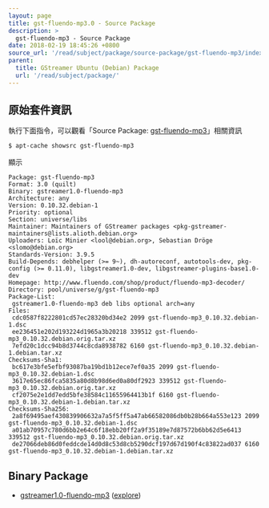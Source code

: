 ```yaml
---
layout: page
title: gst-fluendo-mp3.0 - Source Package
description: >
  gst-fluendo-mp3 - Source Package
date: 2018-02-19 18:45:26 +0800
source_url: '/read/subject/package/source-package/gst-fluendo-mp3/index.md'
parent:
  title: GStreamer Ubuntu (Debian) Package
  url: '/read/subject/package/'
---
```



## 原始套件資訊

執行下面指令，可以觀看「Source Package: [gst-fluendo-mp3](https://packages.ubuntu.com/source/artful/gst-fluendo-mp3)」相關資訊

``` sh
$ apt-cache showsrc gst-fluendo-mp3
```

顯示

```
Package: gst-fluendo-mp3
Format: 3.0 (quilt)
Binary: gstreamer1.0-fluendo-mp3
Architecture: any
Version: 0.10.32.debian-1
Priority: optional
Section: universe/libs
Maintainer: Maintainers of GStreamer packages <pkg-gstreamer-maintainers@lists.alioth.debian.org>
Uploaders: Loïc Minier <lool@debian.org>, Sebastian Dröge <slomo@debian.org>
Standards-Version: 3.9.5
Build-Depends: debhelper (>= 9~), dh-autoreconf, autotools-dev, pkg-config (>= 0.11.0), libgstreamer1.0-dev, libgstreamer-plugins-base1.0-dev
Homepage: http://www.fluendo.com/shop/product/fluendo-mp3-decoder/
Directory: pool/universe/g/gst-fluendo-mp3
Package-List:
 gstreamer1.0-fluendo-mp3 deb libs optional arch=any
Files:
 cdc0587f8222801cd57ec28320bd34e2 2099 gst-fluendo-mp3_0.10.32.debian-1.dsc
 ee236451e202d193224d1965a3b20218 339512 gst-fluendo-mp3_0.10.32.debian.orig.tar.xz
 7efd20c1dcc94b8d3744c8cda8938782 6160 gst-fluendo-mp3_0.10.32.debian-1.debian.tar.xz
Checksums-Sha1:
 bc617e3bfe5efbf93087ba19bd1b12ece7ef0a35 2099 gst-fluendo-mp3_0.10.32.debian-1.dsc
 3617e65ec86fca5835a80d8b98d6ed0a80df2923 339512 gst-fluendo-mp3_0.10.32.debian.orig.tar.xz
 cf2075e2e1dd7edd5bfe38584c11655964413b1f 6160 gst-fluendo-mp3_0.10.32.debian-1.debian.tar.xz
Checksums-Sha256:
 2a8f69495aef430839906632a7a5f5ff5a47ab66582086db0b28b664a553e123 2099 gst-fluendo-mp3_0.10.32.debian-1.dsc
 a01ab70957c780d6bb2e64c6f18ebb20ff2a9f35189e7d87572b6bb62d5e6413 339512 gst-fluendo-mp3_0.10.32.debian.orig.tar.xz
 de27066deb86d0feddcde14d0d8c53d8cb5290dcf197d67d190f4c83822ad037 6160 gst-fluendo-mp3_0.10.32.debian-1.debian.tar.xz

```

## Binary Package 

* [gstreamer1.0-fluendo-mp3](https://packages.ubuntu.com/artful/gstreamer1.0-fluendo-mp3) ([explore](/book-framework-gstreamer/read/subject/package/binary-package/gstreamer1.0-fluendo-mp3))


